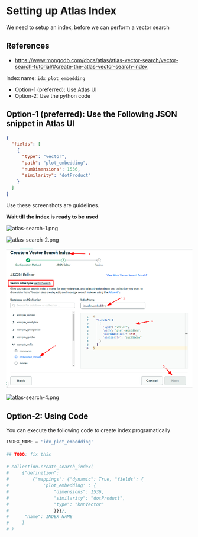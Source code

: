 # Setting up Atlas Index

We need to setup an index, before we can perform a vector search

## References

- https://www.mongodb.com/docs/atlas/atlas-vector-search/vector-search-tutorial/#create-the-atlas-vector-search-index

Index name: `idx_plot_embedding`

- Option-1 (preferred): Use Atlas UI
- Option-2: Use the python code

## Option-1 (preferred): Use the Following JSON snippet in Atlas UI

```json
{
  "fields": [
    {
      "type": "vector",
      "path": "plot_embedding",
      "numDimensions": 1536,
      "similarity": "dotProduct"
    }
  ]
}
```

Use these screenshots are guidelines.

**Wait till the index is ready to be used**

![atlas-search-1.png](../images//atlas-index-1.png)

![atlas-search-2.png](../images//atlas-index-2.png)

![atlas-search-3.png](../images//atlas-index-3a.png)

![atlas-search-4.png](../images//atlas-index-4.png)

## Option-2: Using Code

You can execute the following code to create index programatically 

```python
INDEX_NAME = 'idx_plot_embedding'

## TODO: fix this

# collection.create_search_index(
#     {"definition":
#         {"mappings": {"dynamic": True, "fields": {
#             'plot_embedding' : {
#                 "dimensions": 1536,
#                 "similarity": "dotProduct",
#                 "type": "knnVector"
#                 }}}},
#      "name": INDEX_NAME
#     }
# )
```